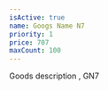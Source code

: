 ```yaml
---
isActive: true
name: Googs Name N7
priority: 1
price: 707
maxCount: 100
---
```


Goods description , GN7